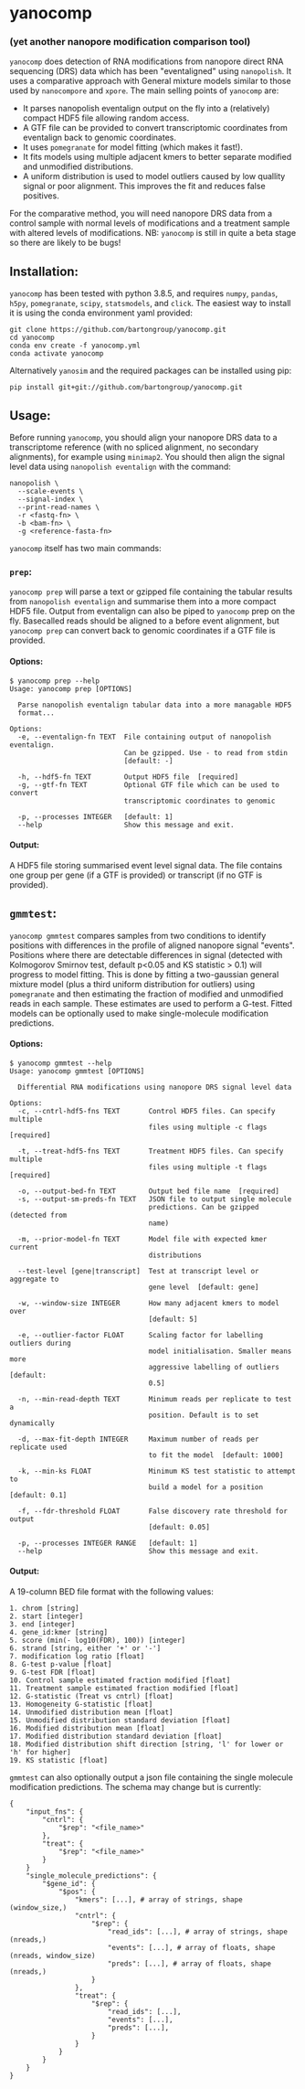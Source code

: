 # yanocomp
### (yet another nanopore modification comparison tool)

`yanocomp` does detection of RNA modifications from nanopore direct RNA sequencing (DRS) data which has been "eventaligned" using `nanopolish`. It uses a comparative approach with General mixture models similar to those used by `nanocompore` and `xpore`. The main selling points of `yanocomp` are:

* It parses nanopolish eventalign output on the fly into a (relatively) compact HDF5 file allowing random access.
* A GTF file can be provided to convert transcriptomic coordinates from eventalign back to genomic coordinates.
* It uses `pomegranate` for model fitting (which makes it fast!).
* It fits models using multiple adjacent kmers to better separate modified and unmodified distributions.
* A uniform distribution is used to model outliers caused by low quallity signal or poor alignment. This improves the fit and reduces false positives.

For the comparative method, you will need nanopore DRS data from a control sample with normal levels of modifications and a treatment sample with altered levels of modifications. NB: `yanocomp` is still in quite a beta stage so there are likely to be bugs!

## Installation:

`yanocomp` has been tested with python 3.8.5, and requires `numpy`, `pandas`, `h5py`, `pomegranate`, `scipy`, `statsmodels`, and `click`. The easiest way to install it is using the conda environment yaml provided:

```
git clone https://github.com/bartongroup/yanocomp.git
cd yanocomp
conda env create -f yanocomp.yml
conda activate yanocomp
```

Alternatively `yanosim` and the required packages can be installed using pip:

```
pip install git+git://github.com/bartongroup/yanocomp.git
```

## Usage:

Before running `yanocomp`, you should align your nanopore DRS data to a transcriptome reference (with no spliced alignment, no secondary alignments), for example using `minimap2`. You should then align the signal level data using `nanopolish eventalign` with the command:

```
nanopolish \
  --scale-events \
  --signal-index \
  --print-read-names \
  -r <fastq-fn> \
  -b <bam-fn> \
  -g <reference-fasta-fn>
```

`yanocomp` itself has two main commands:

### `prep`:

`yanocomp prep` will parse a text or gzipped file containing the tabular results from `nanopolish eventalign` and summarise them into a more compact HDF5 file. Output from eventalign can also be piped to `yanocomp` prep on the fly. Basecalled reads should be aligned to a  before event alignment, but `yanocomp prep` can convert back to genomic coordinates if a GTF file is provided.

#### Options:
```
$ yanocomp prep --help
Usage: yanocomp prep [OPTIONS]

  Parse nanopolish eventalign tabular data into a more managable HDF5
  format...

Options:
  -e, --eventalign-fn TEXT  File containing output of nanopolish eventalign.
                            Can be gzipped. Use - to read from stdin
                            [default: -]

  -h, --hdf5-fn TEXT        Output HDF5 file  [required]
  -g, --gtf-fn TEXT         Optional GTF file which can be used to convert
                            transcriptomic coordinates to genomic

  -p, --processes INTEGER   [default: 1]
  --help                    Show this message and exit.
```

#### Output:

A HDF5 file storing summarised event level signal data. The file contains one group per gene (if a GTF is provided) or transcript (if no GTF is provided).

## `gmmtest`:

`yanocomp gmmtest` compares samples from two conditions to identify positions with differences in the profile of aligned nanopore signal "events". Positions where there are detectable differences in signal (detected with Kolmogorov Smirnov test, default p<0.05 and KS statistic > 0.1) will progress to model fitting. This is done by fitting a two-gaussian general mixture model (plus a third uniform distribution for outliers) using `pomegranate` and then estimating the fraction of modified and unmodified reads in each sample. These estimates are used to perform a G-test. Fitted models can be optionally used to make single-molecule modification predictions.

#### Options:
```
$ yanocomp gmmtest --help
Usage: yanocomp gmmtest [OPTIONS]

  Differential RNA modifications using nanopore DRS signal level data

Options:
  -c, --cntrl-hdf5-fns TEXT       Control HDF5 files. Can specify multiple
                                  files using multiple -c flags  [required]

  -t, --treat-hdf5-fns TEXT       Treatment HDF5 files. Can specify multiple
                                  files using multiple -t flags  [required]

  -o, --output-bed-fn TEXT        Output bed file name  [required]
  -s, --output-sm-preds-fn TEXT   JSON file to output single molecule
                                  predictions. Can be gzipped (detected from
                                  name)

  -m, --prior-model-fn TEXT       Model file with expected kmer current
                                  distributions

  --test-level [gene|transcript]  Test at transcript level or aggregate to
                                  gene level  [default: gene]

  -w, --window-size INTEGER       How many adjacent kmers to model over
                                  [default: 5]

  -e, --outlier-factor FLOAT      Scaling factor for labelling outliers during
                                  model initialisation. Smaller means more
                                  aggressive labelling of outliers  [default:
                                  0.5]

  -n, --min-read-depth TEXT       Minimum reads per replicate to test a
                                  position. Default is to set dynamically

  -d, --max-fit-depth INTEGER     Maximum number of reads per replicate used
                                  to fit the model  [default: 1000]

  -k, --min-ks FLOAT              Minimum KS test statistic to attempt to
                                  build a model for a position  [default: 0.1]

  -f, --fdr-threshold FLOAT       False discovery rate threshold for output
                                  [default: 0.05]

  -p, --processes INTEGER RANGE   [default: 1]
  --help                          Show this message and exit.
```

#### Output:

A 19-column BED file format with the following values:
```
1. chrom [string]
2. start [integer]
3. end [integer]
4. gene_id:kmer [string]
5. score (min(- log10(FDR), 100)) [integer]
6. strand [string, either '+' or '-']
7. modification log ratio [float]
8. G-test p-value [float]
9. G-test FDR [float]
10. Control sample estimated fraction modified [float]
11. Treatment sample estimated fraction modified [float]
12. G-statistic (Treat vs cntrl) [float]
13. Homogeneity G-statistic [float]
14. Unmodified distribution mean [float]
15. Unmodified distribution standard deviation [float]
16. Modified distribution mean [float]
17. Modified distribution standard deviation [float]
18. Modified distribution shift direction [string, 'l' for lower or 'h' for higher]
19. KS statistic [float]
```

`gmmtest` can also optionally output a json file containing the single molecule modification predictions. The schema may change but is currently:

```
{
    "input_fns": {
        "cntrl": {
            "$rep": "<file_name>"
        },
        "treat": {
            "$rep": "<file_name>"
        }
    }
    "single_molecule_predictions": {
        "$gene_id": {
            "$pos": {
                "kmers": [...], # array of strings, shape (window_size,)
                "cntrl": {
                    "$rep": {
                        "read_ids": [...], # array of strings, shape (nreads,)
                        "events": [...], # array of floats, shape (nreads, window_size)
                        "preds": [...], # array of floats, shape (nreads,)
                    } 
                },
                "treat": {
                    "$rep": {
                        "read_ids": [...],
                        "events": [...],
                        "preds": [...],
                    }
                }
            }
        }
    }
}
```


